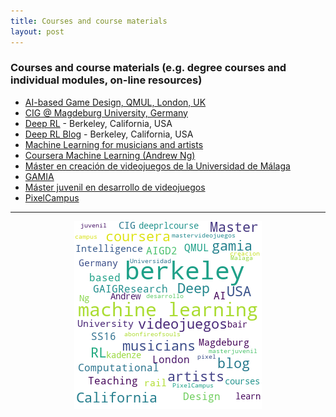 ```yaml
---
title: Courses and course materials 
layout: post
---
```


### Courses and course materials (e.g. degree courses and individual modules, on-line resources)

* <a href='https://github.com/GAIGResearch/AIGD2/'>AI-based Game Design, QMUL, London, UK</a>
* <a href='https://www.is.ovgu.de/Teaching/SS16/Computational+Intelligence+in+Games.html/'>CIG @ Magdeburg University, Germany</a>
* <a href='http://rail.eecs.berkeley.edu/deeprlcourse/'>Deep RL</a> - Berkeley, California, USA
* <a href='https://bair.berkeley.edu/blog/'>Deep RL Blog</a> - Berkeley, California, USA
* <a href='https://www.kadenze.com/courses/machine-learning-for-musicians-and-artists/info/'>Machine Learning for musicians and artists</a>
* <a href='https://www.coursera.org/learn/machine-learning/'>Coursera  Machine Learning (Andrew Ng)</a>
* <a href='http://mastervideojuegos.uma.es/'>Máster en creación de videojuegos de la Universidad de Málaga</a>
* <a href='http://www.gamia.es/'>GAMIA</a>
* <a href='https://abonfireofsouls.com/masterjuvenil/'>Máster juvenil en desarrollo de videojuegos</a>
* <a href='https://pixel-campus.de/'>PixelCampus</a>

<hr><center><img src='assets/png/q12-wordcloud.png' /></center>